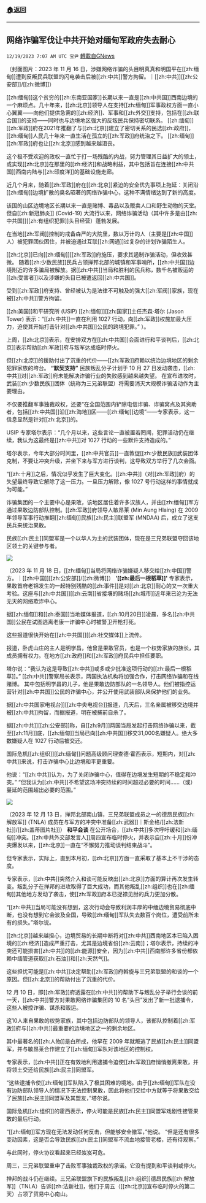 ###  [:house:返回](README.md)
---


## 网络诈骗军伐让中共开始对缅甸军政府失去耐心
`12/19/2023 7:07 AM UTC 宝尹` [轉載自GNews](https://gnews.org/articles/2127218)

（封面图片：2023 年 11 月 16 日，涉嫌网络诈骗的头目明真真和明国平在[[zh:缅甸]]遭到反叛民兵联盟的闪电袭击后被[[zh:中共]]警方拘留。｜[[zh:中共]][[zh:公安部]]/[[zh:微博]]）


[[zh:缅甸]]这个贫穷的[[zh:东南亚国家]]长期以来一直是[[zh:中共国]]西南边境的一个麻烦点。几十年来，[[zh:北京]]领导人在支持[[zh:缅甸]]军事政权方面一直小心翼翼——向他们提供急需的[[zh:经济]]、军事和[[zh:外交]]支持，包括在[[zh:联合国]]的支持——同时也与边境地区强大的反叛民兵保持密切联系。
[[zh:缅甸]][[zh:军政]]府在2021年推翻了与[[zh:北京]]建立了密切关系的民选[[zh:政府]]，[[zh:缅甸]]人民几十年来一直生活在孤立的[[zh:军政]]府统治之下。 [[zh:缅甸]][[zh:军政]]府也让[[zh:北京]]感到越来越沮丧。

这个极不受欢迎的政权一直忙于打一场残酷的内战，努力管理其日益扩大的领土，或实现[[zh:北京]]在那里的[[zh:经济]]和战略利益，其中包括旨在连接[[zh:中共国]]西南内陆与[[zh:印度洋]]的基础设施走廊。

近几个月来，随着[[zh:军政]]府在[[zh:北京]]紧迫的安全优先事项上拖延：关闭沿[[zh:缅甸]]边境扩散的臭名昭著的网络诈骗中心，这种不满情绪达到了新的高度。


该国的山区边境地区长期以来一直是赌博、毒品以及贩卖人口和野生动物的天堂。但自[[zh:新冠肺炎]] (Covid-19) 大流行以来，网络诈骗活动（其中许多是由[[zh:中共国]][[zh:有组织犯罪]]头目经营）蓬勃发展。

在当地[[zh:军阀]]控制的戒备森严的大院里，数以万计的人（主要是[[zh:中国]]人）被犯罪团伙困住，并被迫通过互联[[zh:网通]]过复杂的计划诈骗陌生人。

[[zh:北京]]已向[[zh:缅甸]][[zh:军政]]府施压，要求其遏制诈骗活动，但收效甚微。
随着[[zh:少数民族]]民兵占领掸邦北部的城镇和军事哨所，[[zh:中共国]]边境附近的许多骗局被解放。据[[zh:中共]]当局和胜利的民兵称，数千名被贩运的[[zh:受害者]]以及涉嫌的头目已被遣返回[[zh:中共国]]。

受到[[zh:军政]]府支持、曾经被认为是法律不可触及的强大[[zh:军阀]]家族，现在被[[zh:中共]]警方拘留。

[[zh:美国]]和平研究所 (USIP) [[zh:缅甸]][[zh:国家]]主任杰森·塔尔 (Jason Tower) 表示：“[[zh:中共]]一直在利用 1027 行动，向[[zh:军政]]权施加最大压力，迫使其开始打击针对[[zh:中共国]]公民的跨境犯罪。” ）。

上周，[[zh:北京]]表示，在安排双方在[[zh:中共国]]会面进行和平谈判后，[[zh:北京]]表示帮助[[zh:军政]]府与叛军达成临时停火。

但[[zh:北京]]的援助付出了沉重的代价——[[zh:军政]]府赖以统治边境地区的剩余犯罪家族的垮台。
**“默契支持”**
民族叛乱分子计划于 10 月 27 日发动袭击，[[zh:中共]]对[[zh:军政]]府未能解决诈骗行业的失败感到越来越失望。
在宣布进攻时，武装[[zh:少数民族]]团体（统称为三兄弟联盟）将需要消灭大规模诈骗活动作为主要理由。

不仅要推翻军事独裁政权，还要“在全国范围内铲除电信诈骗、诈骗窝点及其资助者，包括[[zh:中共国]]沿[[zh:海地]]区——[[zh:缅甸]]边境”——专家表示，这一信息显然是针对[[zh:北京]]的。 


USIP 专家塔尔表示：“几个月以来，这些言论一直被置若罔闻，犯罪活动仍在继续，我认为这最终是[[zh:中共]]对 1027 行动的一些默许支持造成的。”

塔尔表示，今年大部分时间里，[[zh:中共官员]]一直敦促[[zh:少数民族]]武装团体克制，不要让冲突升级，并坐下来与军方进行谈判，这导致双方举行了几次会面。

“[[zh:十月]]之后，情况似乎发生了巨大变化。[[zh:中共]]（对[[zh:军政]]府）的失望最终导致它解除了这一压力。一旦压力解除，像 1027 号行动这样的事情就成为可能。”

诈骗集团的一个主要中心是果敢，该地区居住着许多汉族人，并由[[zh:缅甸]]军方通过果敢边防部队控制。[[zh:军政]]府领导人敏昂莱 (Min Aung Hlaing) 在 2009 年领导军事行动推翻[[zh:缅甸]]民族[[zh:民主]]联盟军 (MNDAA) 后，成立了这支民兵来统治果敢。

民族[[zh:民主]]同盟军是一个以华人为主的武装团体，现在是三兄弟联盟夺回该地区领土的关键参与者。

![](https://i.imgur.com/e8jM2Im.jpg)

（2023 年 11 月 18 日，[[zh:缅甸]]当局将网络诈骗嫌疑人移交给[[zh:中国]]警方。｜[[zh:中国]][[zh:公安部]]/[[zh:微博]]）
**'[[zh:最后一根稻草]]'**
专家表示，果敢首府老锦发生的一起特别残酷的[[zh:事件]]是对[[zh:北京]]耐心的又一次重大考验。这座与[[zh:中共国]][[zh:云南]]省接壤的赌场[[zh:城市]]近年来已沦为无法无天的网络欺诈中心。


据[[zh:缅甸]]和[[zh:泰国]]当地媒体报道，[[zh:10月20日]]凌晨，多名[[zh:中共国]]公民在试图逃离老康一诈骗中心时被警卫开枪打死。

这些报道很快开始在[[zh:中共国]][[zh:社交媒体]]上流传。


报道，卧虎山庄的主人是明学昌，他曾是果敢官员，也是一个权势家族的族长，其成员拥有权力。在地方[[zh:政府]]和[[zh:军政]]府民兵中担任要职。

塔尔说：“我认为这是导致[[zh:中共]]或多或少批准这项行动的[[zh:最后一根稻草]]。”
[[zh:中共]]警察局长表示，两国执法机构将加强合作，打击网络诈骗和在线赌博。 
其中包括明学昌的儿子，他是果敢边防部队的一名领导人。他们被指控运营针对[[zh:中共国]]公民的诈骗中心，并公开使用武装部队来保护他们的业务。 

据[[zh:中共国家电视台]][[zh:中央电视台]]报道，几天后，三名亲属被移交边境并被[[zh:中共]]拘留，而据报道，明在被捕前自杀了。

据[[zh:中共]][[zh:公安部]]称，自[[zh:9月]]两国当局发起打击网络诈骗以来，截至[[zh:11月]]底，[[zh:缅甸]]当局已向[[zh:中共国]]移交31,000名嫌疑人。绝大多数嫌疑人在 1027 行动后被交还。

国际危机[[zh:组织]][[zh:缅甸]]问题高级顾问理查德·霍西表示，短期内，对[[zh:中共]]来说，打击诈骗中心比边境和平更重要。

他说：“[[zh:中共]]认为，为了关闭诈骗中心，值得在边境发生短期的不稳定和冲突。” “但我认为[[zh:中共]]不希望这场冲突持续的时间超过必要的时间……（或）蔓延的范围超出必要的范围。”

![](https://i.imgur.com/KtDObPB.jpg)

（2023 年 12 月 13 日，掸邦北部南山镇，三兄弟联盟成员之一的德昂民族[[zh:解放军]] (TNLA) 成员在与军方的冲突中准备[[zh:武器]]｜斯金格/[[zh:法新社]]/[[zh:盖蒂图片社]]）
**和平会谈**
在公开场合，[[zh:中共]]多次呼吁缓和[[zh:缅甸]]冲突。[[zh:中共外交部发言人]]周四宣布临时停火，并表示自[[zh:十月]]份冲突爆发以来，[[zh:北京]]一直在“不懈努力推动谈判结束战斗”。

但专家表示，实际上，直到本月初，[[zh:北京]]方面一直采取了基本上不干涉的态度。

专家表示，[[zh:中共]]突然介入和谈可能反映出[[zh:北京]]方面的算计再次发生转变。叛乱分子在掸邦的进攻取得了巨大成功，而其他叛乱[[zh:组织]]也在[[zh:缅甸]]其他地方发动了袭击，使[[zh:军政]]府本已捉襟见肘的兵力更加分散。

“[[zh:中共]]当局可能没有想到，这次行动会导致利润丰厚的中缅边境贸易彻底中断，也没有想到它会波及全国，导致[[zh:缅甸]]军队失去数百个岗位，遭受前所未有的损失。”塔尔说。

[[zh:北京]]越来越担心，边境贸易的长期中断将对[[zh:中共]]西南地区本已陷入困境的[[zh:经济]]造成严重打击，尤其是边境省份[[zh:云南]]；塔尔表示，持续的冲突还可能损害[[zh:中共]]的[[zh:能源]]安全，因为[[zh:中共]]西南部许多省份都依赖中缅管道获取[[zh:石油]]和[[zh:天然气]]。

这些担忧可能是[[zh:中共]]决定帮助[[zh:军政]]府斡旋与三兄弟联盟的和谈的一个原因。但[[zh:北京]]的帮助付出了沉重的代价。

12 月 10 日，即[[zh:军政]]府透露在[[zh:中共]]的帮助下与叛乱分子举行会谈的前一天，[[zh:中共]]警方对果敢网络诈骗集团的 10 名“头目”发出了新一批逮捕令，这些人被控诈骗、谋杀和贩运。

这10人来自果敢的权势家族，其中包括边防部队的领导人，该部队控制着[[zh:军政]]府与[[zh:中共]]最重要的边境地区之一的剩余地区。

其中最著名的[[zh:人物]]是白所成，他早在 2009 年就叛逃了民族[[zh:民主]]同盟军，并与敏昂莱合作建立了[[zh:缅甸]]军队对该地区的控制权。

专家表示，[[zh:中共]]正在有效地利用逮捕令迫使[[zh:军政]]府悄悄撤离果敢，并将领土交还给民族[[zh:民主]]同盟军。

“这些逮捕令使[[zh:缅甸]]军队陷入了极其困难的境地。由于[[zh:缅甸]]军队在没有边防部队领导人的情况下无法控制果敢，因此将他们交给中方就等于将果敢交给了民族[[zh:民主]]同盟军及其盟友，”塔尔说。

国际危机[[zh:组织]]的霍西表示，停火可能是民族[[zh:民主]]同盟军戏剧性接管果敢的最后行动。

“[[zh:缅甸]]军方现在无法发动任何反击，但能够安全撤军，”他说。 “但是还有很多变动因素，这是否会导致民族[[zh:民主]]同盟军不流血地接管老楼，还有待观察。”

与此同时，停火协议看起来已经岌岌可危。

周三，三兄弟联盟重申了击败军事独裁政权的承诺。它没有提到和平谈判或停火。

掸邦的战斗仍在继续。三兄弟联盟旗下的民族叛乱[[zh:组织]]德昂民族[[zh:解放军]]（TNLA）告诉[[zh:法新社]]，他们于周五（[[zh:北京]]宣布临时停火的第二天）占领了贸易中心南山。




